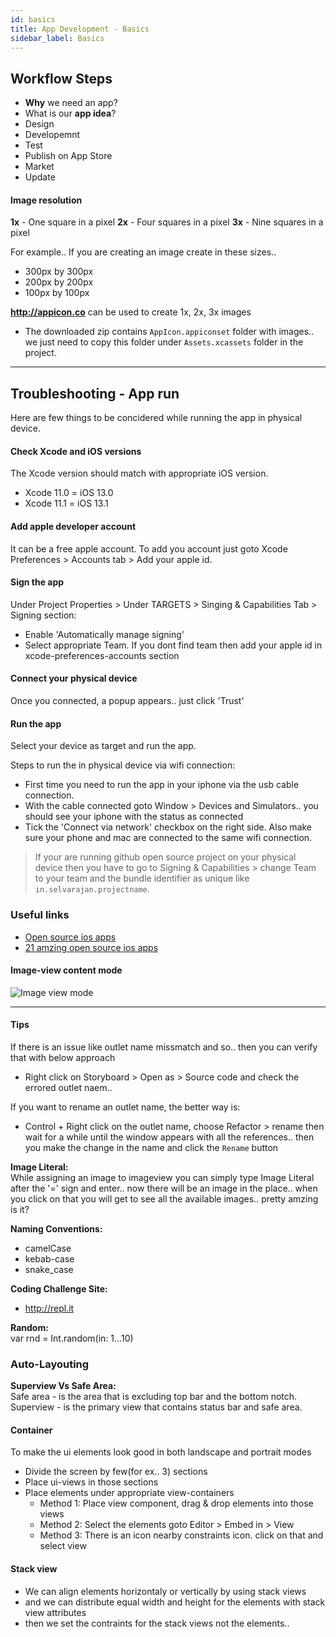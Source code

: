 ```yaml
---
id: basics
title: App Development - Basics
sidebar_label: Basics
---
```


## Workflow Steps

- **Why** we need an app?
- What is our **app idea**?
- Design
- Developemnt
- Test
- Publish on App Store 
- Market
- Update

#### Image resolution

**1x** - One square in a pixel
**2x** - Four squares in a pixel
**3x** - Nine squares in a pixel

For example.. If you are creating an image create in these sizes.. 
- 300px by 300px
- 200px by 200px
- 100px by 100px

**http://appicon.co** can be used to create 1x, 2x, 3x images
- The downloaded zip contains `AppIcon.appiconset` folder with images.. we just need to copy this folder under `Assets.xcassets` folder in the project.

---

## Troubleshooting - App run

Here are few things to be concidered while running the app in physical device. 

#### Check Xcode and iOS versions

The Xcode version should match with appropriate iOS version. 

- Xcode 11.0 = iOS 13.0
- Xcode 11.1 = iOS 13.1

#### Add apple developer account

It can be a free apple account. To add you account just goto Xcode Preferences > Accounts tab > Add your apple id. 

#### Sign the app

Under Project Properties > Under TARGETS > Singing & Capabilities Tab > Signing section: 
- Enable 'Automatically manage signing'
- Select appropriate Team. If you dont find team then add your apple id in xcode-preferences-accounts section

#### Connect your physical device

Once you connected, a popup appears.. just click 'Trust' 

#### Run the app

Select your device as target and run the app.

Steps to run the in physical device via wifi connection:  
- First time you need to run the app in your iphone via the usb cable connection.
- With the cable connected goto Window > Devices and Simulators.. you should see your iphone with the status as connected 
- Tick the 'Connect via network' checkbox on the right side. Also make sure your phone and mac are connected to the same wifi connection.

> If your are running github open source project on your physical device then you have to go to Signing & Capabilities > change Team to your team and the bundle identifier as unique like `in.selvarajan.projectname`.

### Useful links

- [Open source ios apps](https://github.com/dkhamsing/open-source-ios-apps)
- [21 amzing open source ios apps](https://medium.mybridge.co/21-amazing-open-source-ios-apps-written-in-swift-5e835afee98e)

#### Image-view content mode

![Image view mode](assets/image-view-mode.png)

--- 

#### Tips

If there is an issue like outlet name missmatch and so.. then you can verify that with below approach 
- Right click on Storyboard > Open as > Source code  and check the errored outlet naem.. 

If you want to rename an outlet name, the better way is:  
- Control + Right click on the outlet name, choose Refactor > rename then wait for a while until the window appears with all the references.. then you make the change in the name and click the `Rename` button


**Image Literal:**  
While assigning an image to imageview you can simply type Image Literal after the '=' sign and enter.. now there will be an image in the place.. when you click on that you will get to see all the available images.. pretty amzing is it? 

**Naming Conventions:**  
- camelCase
- kebab-case
- snake_case

**Coding Challenge Site:**  
- http://repl.it 

**Random:**  
var rnd = Int.random(in: 1...10)

### Auto-Layouting

**Superview Vs Safe Area:**  
Safe area - is the area that is excluding top bar and the bottom notch.
Superview - is the primary view that contains status bar and safe area. 

#### Container

To make the ui elements look good in both landscape and portrait modes
- Divide the screen by few(for ex.. 3) sections
- Place ui-views in those sections
- Place elements under appropriate view-containers
    - Method 1: Place view component, drag & drop elements into those views
    - Method 2: Select the elements goto Editor > Embed in > View 
    - Method 3: There is an icon nearby constraints icon. click on that and select view

    
#### Stack view

- We can align elements horizontaly or vertically by using stack views
- and we can distribute equal width and height for the elements with stack view attributes
- then we set the contraints for the stack views not the elements.. 

